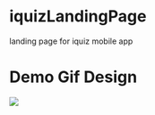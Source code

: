 # iquizLandingPage
landing page for iquiz mobile app 
# Demo Gif Design
![](https://github.com/prathibhasathyajith/iquizLandingPage/blob/master/assets/demo/iquiz.gif)
